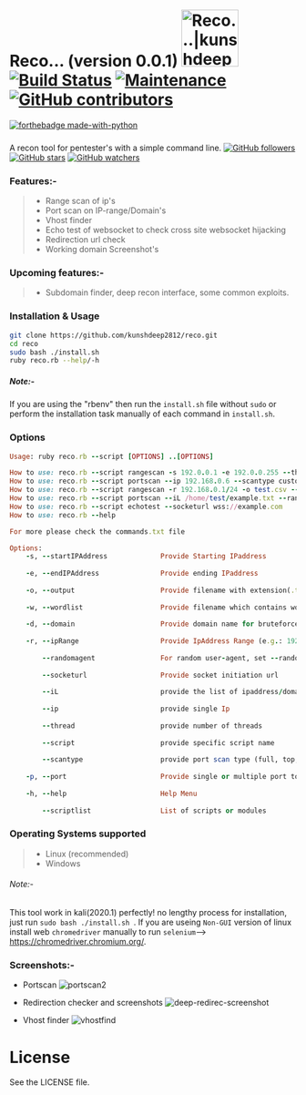 # Reco... (version 0.0.1)  <a href="https://kunshdeep.com"><img src="https://user-images.githubusercontent.com/40362096/78559302-ca3dcd80-7831-11ea-91e4-7161c644d0ef.png" width=100px alt="Reco...|kunshdeep"></a>[![Build Status](https://travis-ci.org/kunshdeep2812/reco.svg?branch=master)](https://travis-ci.org/kunshdeep2812/reco) [![Maintenance](https://img.shields.io/badge/Maintained%3F-yes-green.svg)](https://github.com/kunshdeep2812/reco/pulse) [![GitHub contributors](https://img.shields.io/github/contributors/kunshdeep2812/reco)](https://github.com/kunshdeep2812/reco/graphs/contributors)
[![forthebadge made-with-python](http://ForTheBadge.com/images/badges/made-with-ruby.svg)](https://www.ruby-lang.org/en/)
### 
A recon tool for pentester's with a simple command line.  [![GitHub followers](https://img.shields.io/github/followers/kunshdeep2812.svg?style=social&label=Follow&maxAge=2592000)](https://github.com/kunshdeep2812?tab=followers)   [![GitHub stars](https://img.shields.io/github/stars/kunshdeep2812/reco.svg?style=social&label=Star&maxAge=2592000)](https://github.com/kunshdeep2812/reco/stargazers)   [![GitHub watchers](https://img.shields.io/github/watchers/kunshdeep2812/reco.svg?style=social&label=Watch&maxAge=2592000)](https://github.com/kunshdeep2812/reco/watchers)
### Features:-
  > - Range scan of ip's
  > - Port scan on IP-range/Domain's
  > - Vhost finder
  > - Echo test of websocket to check cross site websocket hijacking
  > - Redirection url check
  > - Working domain Screenshot's
### Upcoming features:-
> - Subdomain finder, deep recon interface, some common exploits.
### Installation & Usage
```sh
git clone https://github.com/kunshdeep2812/reco.git
cd reco
sudo bash ./install.sh
ruby reco.rb --help/-h
```
##### Note:- 
If you are using the "rbenv" then run the ```install.sh``` file without ```sudo``` or perform the installation task manually of each command in ```install.sh```.

### Options
```ruby
Usage: ruby reco.rb --script [OPTIONS] ..[OPTIONS]

How to use: reco.rb --script rangescan -s 192.0.0.1 -e 192.0.0.255 --thread 10
How to use: reco.rb --script portscan --ip 192.168.0.6 --scantype custom -p 80,443,23 --thread 40
How to use: reco.rb --script rangescan -r 192.168.0.1/24 -o test.csv --thread 10
How to use: reco.rb --script portscan --iL /home/test/example.txt --randomagent true --thread 50 -o example.txt
How to use: reco.rb --script echotest --socketurl wss://example.com
How to use: reco.rb --help

For more please check the commands.txt file

Options: 
    -s, --startIPAddress             Provide Starting IPaddress
                                                                                                                                                                      
    -e, --endIPAddress               Provide ending IPaddress
                                                                                                                                                                      
    -o, --output                     Provide filename with extension(.txt)
                                                                                                                                                                      
    -w, --wordlist                   Provide filename which contains wordlist
                                                                                                                                                                      
    -d, --domain                     Provide domain name for bruteforce subdomain
                                                                                                                                                                      
    -r, --ipRange                    Provide IpAddress Range (e.g.: 192.0.168.1/24)
                                                                                                                                                                      
        --randomagent                For random user-agent, set --randomagent true
                                                                                                                                                                      
        --socketurl                  Provide socket initiation url
                                                                                                                                                                      
        --iL                         provide the list of ipaddress/domain-name file
                                                                                                                                                                      
        --ip                         provide single Ip
                                                                                                                                                                      
        --thread                     provide number of threads
                                                                                                                                                                      
        --script                     provide specific script name
                                                                                                                                                                      
        --scantype                   provide port scan type (full, top, custom)
                                                                                                                                                                      
    -p, --port                       Provide single or multiple port to scan
                                                                                                                                                                      
    -h, --help                       Help Menu
                                                                                                                                                                      
        --scriptlist                 List of scripts or modules

```
### Operating Systems supported
> - Linux (recommended)
> - Windows
###### Note:- 
This tool work in kali(2020.1) perfectly! no lengthy process for installation, just run ```sudo bash ./install.sh ```.
If you are useing ```Non-GUI``` version of linux install web ```chromedriver``` manually to run ```selenium```--> https://chromedriver.chromium.org/.

### Screenshots:-

- Portscan
![portscan2](https://user-images.githubusercontent.com/40362096/78561734-de83c980-7835-11ea-91bc-10ea6554d671.png)

- Redirection checker and screenshots
![deep-redirec-screenshot](https://user-images.githubusercontent.com/40362096/78561985-3fab9d00-7836-11ea-8046-55d6ccfe415e.png)

- Vhost finder
![vhostfind](https://user-images.githubusercontent.com/40362096/78562330-cbbdc480-7836-11ea-8f5b-15863553eb90.png)

# License
See the LICENSE file.
